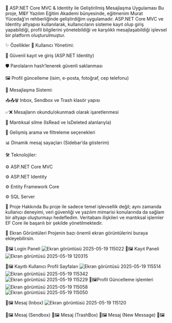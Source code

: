 🚀 ASP.NET Core MVC & Identity ile Geliştirilmiş Mesajlaşma Uygulaması
Bu proje, M&Y Yazılım Eğitim Akademi bünyesinde, eğitmenim Murat Yücedağ’ın rehberliğinde geliştirdiğim uygulamadır. ASP.NET Core MVC ve Identity altyapısı kullanılarak, kullanıcıların sisteme kayıt olup giriş yapabildiği, profil bilgilerini yönetebildiği ve karşılıklı mesajlaşabildiği işlevsel bir platform oluşturulmuştur.

✨ Özellikler
👥 Kullanıcı Yönetimi:

🔐 Güvenli kayıt ve giriş (ASP.NET Identity) 

🛡️ Parolaların hash’lenerek güvenli saklanması 

🖼️ Profil güncelleme (isim, e-posta, fotoğraf, cep telefonu) 

💬 Mesajlaşma Sistemi:

📥📤🗑️ Inbox, Sendbox ve Trash klasör yapısı 

✅❌ Mesajların okundu/okunmadı olarak işaretlenmesi 

🧾 Mantıksal silme (IsRead ve IsDeleted alanlarıyla) 

🔎 Gelişmiş arama ve filtreleme seçenekleri 

📊 Dinamik mesaj sayaçları (Sidebar’da gösterim) 

🛠️ Teknolojiler:

⚙️  ASP.NET Core MVC

⚙️  ASP.NET Identity

⚙️  Entity Framework Core

⚙️  SQL Server

📖 Proje Hakkında
Bu proje ile sadece temel işlevsellik değil; aynı zamanda kullanıcı deneyimi, veri güvenliği ve yazılım mimarisi konularında da sağlam bir altyapı oluşturmayı hedefledim. Veritabanı ilişkileri ve mantıksal işlemler EF Core ile başarılı bir şekilde yönetilmektedir.

📸 Ekran Görüntüleri
Projenin bazı önemli ekran görüntülerini buraya ekleyebilirsin.

📸🖼️ Login Paneli
![Ekran görüntüsü 2025-05-19 115022](https://github.com/user-attachments/assets/bae24094-6b65-4ffd-932d-87275bfc9e33)
📸🖼️ Kayıt Paneli
![Ekran görüntüsü 2025-05-19 120315](https://github.com/user-attachments/assets/35bf0ab9-d221-408c-952f-efe83ce41698)

📸🖼️ Kayıtlı Kullanıcı Profil Sayfaları
![Ekran görüntüsü 2025-05-19 115514](https://github.com/user-attachments/assets/9b3f54f6-784d-4a2a-8296-888cf497197a)
![Ekran görüntüsü 2025-05-19 115342](https://github.com/user-attachments/assets/4a2e15d1-594e-49df-b617-296d634202fb)
![Ekran görüntüsü 2025-05-19 115229](https://github.com/user-attachments/assets/5e5d411e-c963-4408-9939-df2d641a3f3a)
📸🖼️Profil Güncelleme işlemleri
![Ekran görüntüsü 2025-05-19 115058](https://github.com/user-attachments/assets/016b648c-186a-4a4f-823f-b4a30cff48c8)
![Ekran görüntüsü 2025-05-19 115050](https://github.com/user-attachments/assets/b749752c-2fed-41a9-a35c-cd3c26c2def5)

📸🖼️ Mesaj (Inbox)
![Ekran görüntüsü 2025-05-19 115120](https://github.com/user-attachments/assets/43199b8c-c983-4436-be67-74598a8280cc)

📸🖼️ Mesaj (Sendbox)
📸🖼️ Mesaj (TrashBox)
📸🖼️ Mesaj (New Message)
📸🖼️
